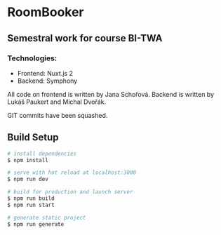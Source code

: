 # RoomBooker

## Semestral work for course BI-TWA 

### Technologies:
* Frontend: Nuxt.js 2
* Backend: Symphony

All code on frontend is written by Jana Schořová.
Backend is written by Lukáš Paukert and Michal Dvořák.

GIT commits have been squashed.

## Build Setup

```bash
# install dependencies
$ npm install

# serve with hot reload at localhost:3000
$ npm run dev

# build for production and launch server
$ npm run build
$ npm run start

# generate static project
$ npm run generate
```
